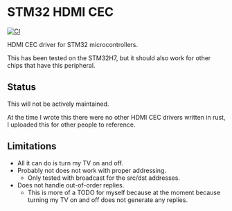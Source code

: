 # STM32 HDMI CEC

[![CI](https://github.com/newAM/stm32-cec/workflows/CI/badge.svg)](https://github.com/newAM/stm32-cec/actions?query=branch%3Amain)

HDMI CEC driver for STM32 microcontrollers.

This has been tested on the STM32H7, but it should also work for other chips that have this peripheral.

## Status

This will not be actively maintained.

At the time I wrote this there were no other HDMI CEC drivers written in rust, I uploaded this for other people to reference.

## Limitations

* All it can do is turn my TV on and off.
* Probably not does not work with proper addressing.
  * Only tested with broadcast for the src/dst addresses.
* Does not handle out-of-order replies.
  * This is more of a TODO for myself because at the moment because turning my TV on and off does not generate any replies.
